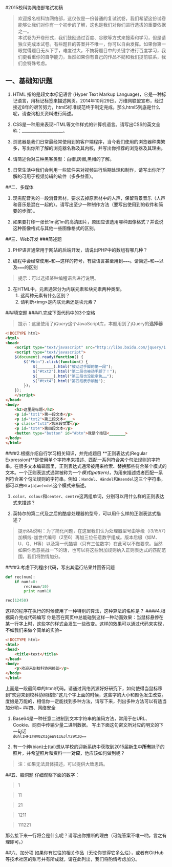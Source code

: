 #2015校科协网络部笔试初稿
>欢迎报名校科协网络部，这仅仅是一份普通的复试试卷，我们希望这份试卷能够让我们对你有一个初步的了解，这也是我们对你们进行选拔的重要依据之一。  
>本试卷为开卷形式，我们鼓励通过百度、谷歌等方式来搜索和学习，但是请独立完成本试卷。有些题目的答案并不唯一，你可以自由发挥。如果你第一眼觉得题目无从下手，难度过大，不妨将题目中的关键字进行百度学习，我们更看重你的自学能力，当然如果你有自己的作品不妨和我们提前联系，我们会特殊考虑。

## 一、基础知识题
1. HTML 指的是超文本标记语言 (Hyper Text Markup Language)，它是一种标记语言，用标记标签来描述网页。2014年10月29日，万维网联盟宣布，经过接近8年的艰苦努力，html5标准规范终于制定完成。那么html5到底是什么呢，请查询相关资料进行简述。


2. CSS是一种用来表现HTML等文件样式的计算机语言。请写出CSS的英文全称：____________________。

3. 浏览器是我们日常最经常使用到的客户端程序，当今我们使用的浏览器种类繁多，写出你所了解的浏览器名称及其内核，并写出你推荐的浏览器及其理由。


4. 请简述你对三种黑客类型：白帽,灰帽,黑帽的了解。


5. 日常生活中我们会利用一些软件来对视频进行后期处理和制作，请写出你所了解的可用于视频剪辑的软件（多多益善）。


##二、多媒体
1. 现需配音秀的一段消音素材，要求去掉原素材中的人声，保留背景音乐（人声和音乐是混在一起的）。请写出至少一种制作方法（要写出使用到的软件和简要的步骤）。

2. 如果要打印一张长1m宽1m的高清图片，原图应该选用哪种图像格式？并说说这种图像格式与其他一些图像格式的区别。

##三、Web开发
###简述题
1. PHP语言通常用于网站的后端开发，请说出PHP中的数组有哪几种？

2. 编程中会经常使用`=`和`==`这样的符号，有些语言甚至用到`===`。请简述`=`和`==`以及`===`的区别

>提示：可以选择某种编程语言进行说明。

3. 在HTML中，元素通常分为内联元素和块元素两种类型。
    1.  这两种元素有什么区别？
    2.  请判断\<img>是内联元素还是块元素？

###填空题
####1.完成下面代码中的3个空格
>提示：这里使用了*jQuery*这个JavaScript库，本题用到了jQuery的**选择器**

```html
<!DOCTYPE html>
<html>
<head>
    <script type="text/javascript" src="http://libs.baidu.com/jquery/1.11.1/jquery.min.js"></script>
    <script type="text/javascript">
    $(document).ready(function() {
        $("#btn").click(function() {
            $(_______).html("被动过手脚的第一段");
            $("#txt2").html("第二段也被动手脚了！");
            $(_______).html("第三段也没能幸免……");
            $("#txt4").html("第四段表示躺枪");
        });
    });
    </script>
</head>
<body>
    <h2>这里是标题</h2>
    <p id="txt1">第一段文本</p>
    <p id="txt2">第二段文本<___>
    <p class="txt3">第三段文本</p>
    <p id="txt4">第四段文本</p>
    <button type="button" id="#btn">我是个按钮<_______>
</body>
</html>

```

####2.根据介绍自行学习相关知识，并完成题目
**正则表达式(Regular Expression)**是使用单个字符串来描述、匹配一系列符合某个句法规则的字符串。在很多文本编辑器里，正则表达式通常被用来检索、替换那些符合某个模式的文本。一个正则表达式通常被称为一个*模式(pattern)*，为用来描述或者匹配一系列符合某个句法规则的字符串。例如：`Handel`、`Händel`和`Haendel`这三个字符串，都可以由`H(a|ä|ae)ndel`这个模式来描述。

1.  `color`、`colour`和`center`、`centre`这两组单词，分别可以用什么样的正则表达式来描述？

2.  英特尔的第二代及之后的酷睿处理器的型号，可以用什么样的正则表达式描述？

>提示&&说明：为了简化问题，在这里我们认为处理器型号由等级（i3/i5/i7）加横线`-`加世代编号（2至6）再加三位任意数字组成。版本后缀（如M、U、Q、H等）以及第一代酷睿（只有三位数字）在此可以不做要求。当然如果你愿意挑战一下的话，也可以将这些附加规则纳入正则表达式的匹配范围，我们将酌情加分。

####3.考虑下列程序代码，写出其运行结果并回答问题
```python
def rec(num):
	if num!=0:
		rec(num/10)
		print num%10

rec(12450)
```

这样的程序在执行的时候使用了一种特别的算法，这种算法的名称是？
####4.根据简介完成代码编写
你是否在网页中总能碰到这样一种动画效果：当鼠标悬停在某一行字上时，这些字的样式会发生一些改变。这样的效果可以通过代码来实现，不如我们来做个简单的实验~

```html
<!DOCTYPE html>
<html>
<head>
	<title>text</title>
</head>
<body>
    <p>欢迎来到校科协网络部</p>
</body>
</html> 
```

上面是一段最简单的html代码。请通过网络资源好好研究下，如何使得当鼠标移到“欢迎来到校科协网络部”这几个字上面的时候，这些字的大小和颜色发生改变。度娘是万能的，相信你一定能找到多种方法，请写下来，列出多种方法可以有适当加分哟~
##四、网络安全

1. Base64是一种任意二进制到文本字符串的编码方法，常用于在URL、Cookie、网页中传输少量二进制数据。
写出下面这句密文所对应的明文的下一句话  
`dGhlIHF1aWV0ZXIgeW91IGJlY29tZQ==`

2. 有一个绅(bian)士(tai)想从学校的迎新系统中获取到2015届新生中**所有**妹子的照片，并希望照片和资料**一一对应**，他应该如何做到呢？

>注：如果无法具体描述，可以提供大致思路。

##五、脑洞题
仔细观察下面的数字：
>1

>11

>21

>1211

>111221

那么接下来一行将会是什么呢？请写出你推断的理由（可能答案不唯一哟，言之有理即可。）


##六、加分项
如果你有过往的相关作品（无论你觉得它多么烂），或者有GitHub等技术社区的账号并有所成就，请在此列出，我们将酌情考虑加分。
